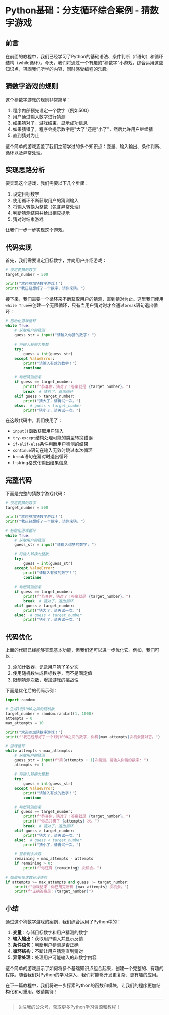 # Python基础：分支循环综合案例 - 猜数字游戏

## 前言

在前面的教程中，我们已经学习了Python的基础语法、条件判断（if语句）和循环结构（while循环）。今天，我们将通过一个有趣的"猜数字"小游戏，综合运用这些知识点，巩固我们所学的内容，同时感受编程的乐趣。

## 猜数字游戏的规则

这个猜数字游戏的规则非常简单：

1. 程序内部预先设定一个数字（例如500）
2. 用户通过输入数字进行猜测
3. 如果猜对了，游戏结束，显示成功信息
4. 如果猜错了，程序会提示数字是"大了"还是"小了"，然后允许用户继续猜
5. 直到猜对为止

这个简单的游戏涵盖了我们之前学过的多个知识点：变量、输入输出、条件判断、循环以及异常处理。

## 实现思路分析

要实现这个游戏，我们需要以下几个步骤：

1. 设定目标数字
2. 使用循环不断获取用户的猜测输入
3. 将输入转换为整数（包含异常处理）
4. 判断猜测结果并给出相应提示
5. 猜对时结束游戏

让我们一步一步实现这个游戏。

## 代码实现

首先，我们需要设定目标数字，并向用户介绍游戏：

```python
# 设定要猜的数字
target_number = 500

print("欢迎参加猜数字游戏！")
print("我已经想好了一个数字，请你来猜。")
```

接下来，我们需要一个循环来不断获取用户的猜测，直到猜对为止。这里我们使用`while True`来创建一个无限循环，只有当用户猜对时才会通过`break`语句退出循环：

```python
# 初始化游戏循环
while True:
    # 获取用户的猜测
    guess_str = input("请输入你猜的数字: ")
    
    # 将输入转换为整数
    try:
        guess = int(guess_str)
    except ValueError:
        print("请输入有效的数字！")
        continue
    
    # 判断猜测结果
    if guess == target_number:
        print(f"恭喜你，猜对了！答案就是 {target_number}。")
        break  # 猜对了，退出循环
    elif guess > target_number:
        print("猜大了，请再试一次。")
    else:  # guess < target_number
        print("猜小了，请再试一次。")
```

在这段代码中，我们使用了：

- `input()`函数获取用户输入
- `try-except`结构处理可能的类型转换错误
- `if-elif-else`条件判断用户猜测的结果
- `continue`语句在输入无效时跳过本次循环
- `break`语句在猜对时退出循环
- f-string格式化输出结果信息

## 完整代码

下面是完整的猜数字游戏代码：

```python
# 设定要猜的数字
target_number = 500

print("欢迎参加猜数字游戏！")
print("我已经想好了一个数字，请你来猜。")

# 初始化游戏循环
while True:
    # 获取用户的猜测
    guess_str = input("请输入你猜的数字: ")
    
    # 将输入转换为整数
    try:
        guess = int(guess_str)
    except ValueError:
        print("请输入有效的数字！")
        continue
    
    # 判断猜测结果
    if guess == target_number:
        print(f"恭喜你，猜对了！答案就是 {target_number}。")
        break  # 猜对了，退出循环
    elif guess > target_number:
        print("猜大了，请再试一次。")
    else:  # guess < target_number
        print("猜小了，请再试一次。")
```

## 代码优化

上面的代码已经能够实现基本功能，但我们还可以进一步优化它。例如，我们可以：

1. 添加计数器，记录用户猜了多少次
2. 使用随机数生成目标数字，而不是固定值
3. 限制猜测次数，增加游戏的挑战性

下面是优化后的代码示例：

```python
import random

# 生成1到1000之间的随机数
target_number = random.randint(1, 1000)
attempts = 0
max_attempts = 10

print("欢迎参加猜数字游戏！")
print(f"我已经想好了一个1到1000之间的数字，你有{max_attempts}次机会猜对它。")

# 游戏循环
while attempts < max_attempts:
    # 获取用户的猜测
    guess_str = input(f"第{attempts + 1}次猜测，请输入你猜的数字: ")
    attempts += 1
    
    # 将输入转换为整数
    try:
        guess = int(guess_str)
    except ValueError:
        print("请输入有效的数字！")
        continue
    
    # 判断猜测结果
    if guess == target_number:
        print(f"恭喜你，猜对了！答案就是 {target_number}。")
        print(f"你总共猜了 {attempts} 次。")
        break  # 猜对了，退出循环
    elif guess > target_number:
        print("猜大了，请再试一次。")
    else:  # guess < target_number
        print("猜小了，请再试一次。")
    
    # 显示剩余次数
    remaining = max_attempts - attempts
    if remaining > 0:
        print(f"你还有 {remaining} 次机会。")

# 如果用完次数还没猜对
if attempts >= max_attempts and guess != target_number:
    print(f"游戏结束！你已用完所有 {max_attempts} 次机会。")
    print(f"正确答案是：{target_number}")
```

## 小结

通过这个猜数字游戏的案例，我们综合运用了Python中的：

1. **变量**：存储目标数字和用户猜测的数字
2. **输入输出**：获取用户输入并显示反馈
3. **条件语句**：判断用户猜测是否正确
4. **循环结构**：不断让用户猜测直到猜对
5. **异常处理**：处理用户可能输入的非数字内容

这个简单的游戏展示了如何将多个基础知识点组合起来，创建一个完整的、有趣的程序。随着我们对Python的学习深入，我们将能够开发更复杂、更有趣的应用。

在下一篇教程中，我们将进一步探索Python的函数和模块，让我们的程序更加结构化和可重用。敬请期待！

---

> 关注我的公众号，获取更多Python学习资源和教程！